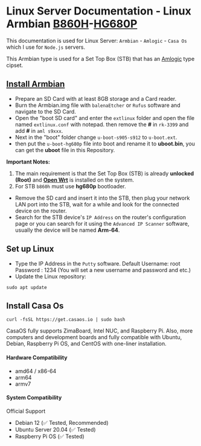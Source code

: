 
# Linux Server Documentation - Linux Armbian [B860H](https://github.com/topics/b860h)-[HG680P](https://github.com/topics/hg680p)

This documentation is used for Linux Server: `Armbian` - `Amlogic` - `Casa Os`
which I use for `Node.js` servers.

This Armbian type is used for a Set Top Box (STB) that has an [Amlogic](https://github.com/topics/amlogic) type cipset.

## [Install Armbian](https://www.mediafire.com/file/ic0kgvrr30tqlrh/Armbian_20.10.img.xz/file)

- Prepare an SD Card with at least 8GB storage and a Card reader.
- Burn the Armbian.img file with `balenaEtcher` or `Rufus` software and navigate to the SD Card.
- Open the "boot SD card" and enter the `extlinux` folder and open the file named `extlinux.conf` with notepad. then remove the **#** in `rk-3399` and add **#** in `aml s9xxx`.
- Next in the "boot" folder change `u-boot-s905-s912` to `u-boot.ext`.
- then put the `u-boot-hg680p` file into boot and rename it to **uboot.bin**, you can get the **uboot** file in this Repository.

**Important Notes:**
1. The main requirement is that the Set Top Box (STB) is already **unlocked (Root)** and **[Open Wrt](https://github.com/topics/openwrt)** is installed on the system.
2. For STB `b860h` must use **hg680p** bootloader.

- Remove the SD card and insert it into the STB, then plug your network LAN port into the STB, wait for a while and look for the connected device on the router.
- Search for the STB device's `IP Address` on the router's configuration page or you can search for it using the `Advanced IP Scanner` software, usually the device will be named **Arm-64**.

## Set up Linux

- Type the IP Address in the `Putty` software.
Default Username: root
Password : 1234
(You will set a new username and password and etc.)
- Update the Linux repository:
```
sudo apt update
```

## Install Casa Os
```
curl -fsSL https://get.casaos.io | sudo bash
```
CasaOS fully supports ZimaBoard, Intel NUC, and Raspberry Pi. Also, more computers and development boards and fully compatible with Ubuntu, Debian, Raspberry Pi OS, and CentOS with one-liner installation.

#### Hardware Compatibility
- amd64 / x86-64
- arm64
- armv7
#### System Compatibility
Official Support

- Debian 12 (✅ Tested, Recommended)
- Ubuntu Server 20.04 (✅ Tested)
- Raspberry Pi OS (✅ Tested)
